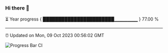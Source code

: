 ### Hi there 👋

⏳ Year progress { ███████████████████████▁▁▁▁▁▁▁ } 77.00 %

---

⏰ Updated on Mon, 09 Oct 2023 00:56:02 GMT

![Progress Bar CI](https://github.com/JuvenileQ/Progress-Bar-CI/workflows/main/badge.svg)
